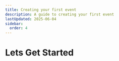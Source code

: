 ```yaml
---
title: Creating your first event
description: A guide to creating your first event
lastUpdated: 2025-06-04
sidebar:
  order: 4
---
```


# Lets Get Started
